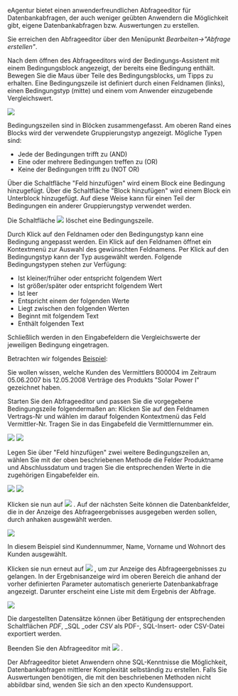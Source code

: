 eAgentur bietet einen anwenderfreundlichen Abfrageeditor für Datenbankabfragen, der auch weniger geübten Anwendern die Möglichkeit gibt,
eigene Datenbankabfragen bzw. Auswertungen zu erstellen.

Sie erreichen den Abfrageeditor über den Menüpunkt _Bearbeiten-&gt;"Abfrage erstellen"_.

Nach dem öffnen des Abfrageeditors wird der Bedingungs-Assistent mit einem Bedingungsblock angezeigt, der bereits eine Bedingung enthält. Bewegen
Sie die Maus über Teile des Bedingungsblocks, um Tipps zu erhalten. Eine Bedingungszeile ist definiert durch einen Feldnamen (links), einen
Bedingungstyp (mitte) und einem vom Anwender einzugebende Vergleichswert.

![](http://xpecto.github.io/docs/img/img051.png)

Bedingungszeilen sind in Blöcken zusammengefasst. Am oberen Rand eines Blocks wird der verwendete Gruppierungstyp angezeigt. Mögliche Typen sind:

*   Jede der Bedingungen trifft zu (AND)
*   Eine oder mehrere Bedingungen treffen zu (OR)
*   Keine der Bedingungen trifft zu (NOT OR)

Über die Schaltfläche "Feld hinzufügen" wird einem Block eine Bedingung hinzugefügt. Über die Schaltfläche "Block
hinzufügen" wird einem Block ein Unterblock hinzugefügt. Auf diese Weise kann für einen Teil der Bedingungen ein anderer Gruppierungstyp
verwendet werden.

Die Schaltfläche
![](http://xpecto.github.io/docs/img/img052.png)
löschet eine Bedingungszeile.

Durch Klick auf den Feldnamen oder den Bedingungstyp kann eine Bedingung angepasst werden. Ein Klick auf den Feldnamen öffnet ein Kontextmenü zur
Auswahl des gewünschten Feldnamens. Per Klick auf den Bedingungstyp kann der Typ ausgewählt werden. Folgende Bedingungstypen stehen zur
Verfügung:

*   Ist kleiner/früher oder entspricht folgendem Wert
*   Ist größer/später oder entspricht folgendem Wert
*   Ist leer
*   Entspricht einem der folgenden Werte
*   Liegt zwischen den folgenden Werten
*   Beginnt mit folgendem Text
*   Enthält folgenden Text

Schließlich werden in den Eingabefeldern die Vergleichswerte der jeweiligen Bedingung eingetragen.

Betrachten wir folgendes <u>Beispiel</u>:

Sie wollen wissen, welche Kunden des Vermittlers B00004 im Zeitraum 05.06.2007 bis 12.05.2008 Verträge des Produkts "Solar Power I" gezeichnet
haben.

Starten Sie den Abfrageeditor und passen Sie die vorgegebene Bedingungszeile folgendermaßen an: Klicken Sie auf den Feldnamen Vertrags-Nr und
wählen im darauf folgenden Kontextmenü das Feld Vermittler-Nr. Tragen Sie in das Eingabefeld die Vermittlernummer ein.

![](http://xpecto.github.io/docs/img/img053.png)
![](http://xpecto.github.io/docs/img/img055.png)

Legen Sie über "Feld hinzufügen" zwei weitere Bedingungszeilen an, wählen Sie mit der oben beschriebenen Methode die Felder
Produktname und Abschlussdatum und tragen Sie die entsprechenden Werte in die zugehörigen Eingabefelder ein.

![](http://xpecto.github.io/docs/img/img056.png)
![](http://xpecto.github.io/docs/img/img058.png)

Klicken sie nun auf
![](http://xpecto.github.io/docs/img/img060.png)
. Auf der nächsten Seite können die Datenbankfelder, die in der Anzeige des Abfrageergebnisses ausgegeben werden sollen, durch anhaken
ausgewählt werden.

![](http://xpecto.github.io/docs/img/img062.png)

In diesem Beispiel sind Kundennummer, Name, Vorname und Wohnort des Kunden ausgewählt.

Klicken sie nun erneut auf
![](http://xpecto.github.io/docs/img/img060.png)
, um zur Anzeige des Abfrageergebnisses zu gelangen. In der Ergebnisanzeige wird im oberen Bereich die anhand der vorher definierten Parameter automatisch
generierte Datenbankabfrage angezeigt. Darunter erscheint eine Liste mit dem Ergebnis der Abfrage.

![](http://xpecto.github.io/docs/img/img064.png)

Die dargestellten Datensätze können über Betätigung der entsprechenden Schaltflächen _PDF_, _SQL _oder _CSV_
als PDF-, SQL-Insert- oder CSV-Datei exportiert werden.

Beenden Sie den Abfrageeditor mit
![](http://xpecto.github.io/docs/img/img066.png)
.

Der Abfrageeditor bietet Anwendern ohne SQL-Kenntnisse die Möglichkeit, Datenbankabfragen mittlerer Komplexität selbständig zu erstellen.
Falls Sie Auswertungen benötigen, die mit den beschriebenen Methoden nicht abbildbar sind, wenden Sie sich an den xpecto Kundensupport.
